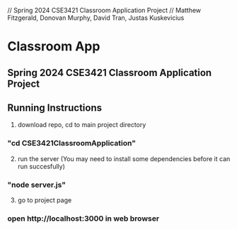 // Spring 2024 CSE3421 Classroom Application Project
// Matthew Fitzgerald, Donovan Murphy, David Tran, Justas Kuskevicius

# Classroom App #
## Spring 2024 CSE3421 Classroom Application Project ##

## Running Instructions

1. download repo, cd to main project directory 
### "cd CSE3421ClassroomApplication" ###

2. run the server (You may need to install some dependencies before it can run succesfully)
### "node server.js" ###

3. go to project page
### open http://localhost:3000 in web browser ###


